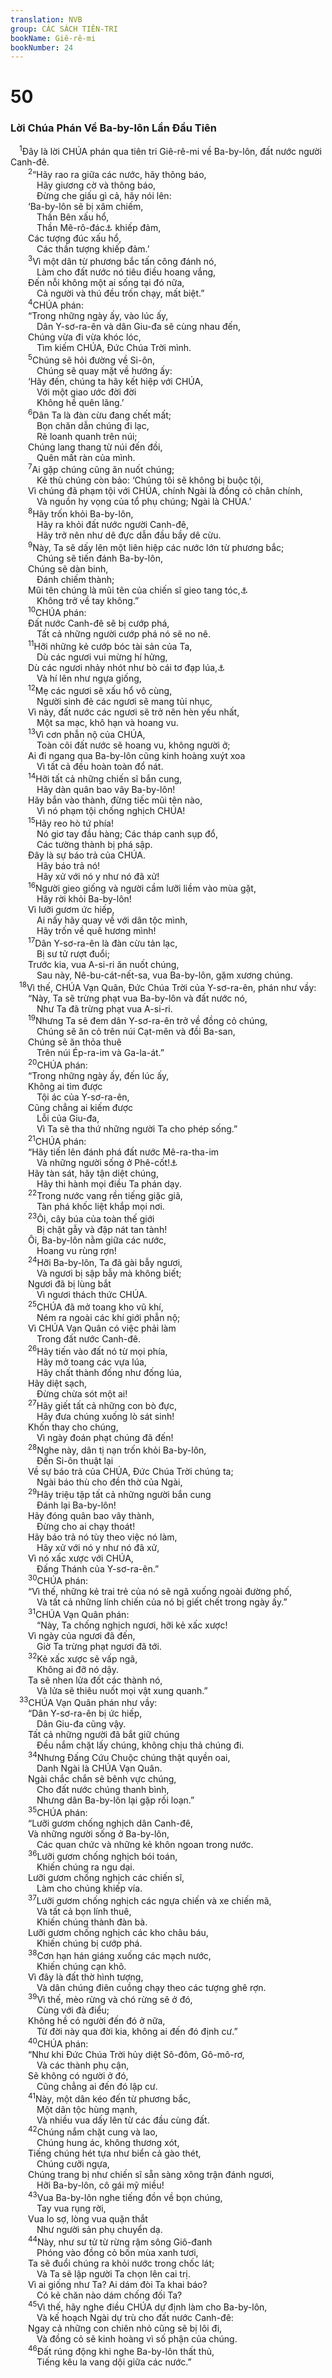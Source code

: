 ```yaml
---
translation: NVB
group: CÁC SÁCH TIÊN-TRI
bookName: Giê-rê-mi 
bookNumber: 24
---
```


<div class="title"><h1>50</h1><h3>Lời Chúa Phán Về Ba-by-lôn Lần Đầu Tiên </h3></div>
<span class="verse gie_50_1"> <sup>1</sup>Đây là lời CHÚA phán qua tiên tri Giê-rê-mi về Ba-by-lôn, đất nước người Canh-đê. <br/></span>
<span class="verse gie_50_2">  <sup>2</sup>“Hãy rao ra giữa các nước, hãy thông báo, <br/>   Hãy giương cờ và thông báo, <br/>   Đừng che giấu gì cả, hãy nói lên: <br/>  ‘Ba-by-lôn sẽ bị xâm chiếm, <br/>   Thần Bên xấu hổ, <br/>   Thần Mê-rô-đác<a data-toggle="tooltip" data-placement="bottom" title="A-si-ri đọc là ‘Mạt-đúc.’">⚓</a> khiếp đảm, <br/>  Các tượng đúc xấu hổ, <br/>   Các thần tượng khiếp đảm.’ <br/></span>
<span class="verse gie_50_3">  <sup>3</sup>Vì một dân từ phương bắc tấn công đánh nó, <br/>   Làm cho đất nước nó tiêu điều hoang vắng, <br/>  Đến nỗi không một ai sống tại đó nữa, <br/>   Cả người và thú đều trốn chạy, mất biệt.” <br/></span>
<span class="verse gie_50_4">  <sup>4</sup>CHÚA phán: <br/>  “Trong những ngày ấy, vào lúc ấy, <br/>   Dân Y-sơ-ra-ên và dân Giu-đa sẽ cùng nhau đến, <br/>  Chúng vừa đi vừa khóc lóc, <br/>   Tìm kiếm CHÚA, Đức Chúa Trời mình. <br/></span>
<span class="verse gie_50_5">  <sup>5</sup>Chúng sẽ hỏi đường về Si-ôn, <br/>   Chúng sẽ quay mặt về hướng ấy: <br/>  ‘Hãy đến, chúng ta hãy kết hiệp với CHÚA, <br/>   Với một giao ước đời đời <br/>   Không hề quên lãng.’ <br/></span>
<span class="verse gie_50_6">  <sup>6</sup>Dân Ta là đàn cừu đang chết mất; <br/>   Bọn chăn dẫn chúng đi lạc, <br/>   Rẽ loanh quanh trên núi; <br/>  Chúng lang thang từ núi đến đồi, <br/>   Quên mất ràn của mình. <br/></span>
<span class="verse gie_50_7">  <sup>7</sup>Ai gặp chúng cũng ăn nuốt chúng; <br/>   Kẻ thù chúng còn bảo: ‘Chúng tôi sẽ không bị buộc tội, <br/>  Vì chúng đã phạm tội với CHÚA, chính Ngài là đồng cỏ chân chính, <br/>   Và nguồn hy vọng của tổ phụ chúng; Ngài là CHÚA.’ <br/></span>
<span class="verse gie_50_8">  <sup>8</sup>Hãy trốn khỏi Ba-by-lôn, <br/>   Hãy ra khỏi đất nước người Canh-đê, <br/>   Hãy trở nên như dê đực dẫn đầu bầy dê cừu. <br/></span>
<span class="verse gie_50_9">  <sup>9</sup>Này, Ta sẽ dấy lên một liên hiệp các nước lớn từ phương bắc; <br/>   Chúng sẽ tiến đánh Ba-by-lôn, <br/>  Chúng sẽ dàn binh, <br/>   Đánh chiếm thành; <br/>  Mũi tên chúng là mũi tên của chiến sĩ gieo tang tóc,<a data-toggle="tooltip" data-placement="bottom" title="Một số bản cổ khác: mũi tên của tay thiện xạ">⚓</a><br/>   Không trở về tay không.” <br/></span>
<span class="verse gie_50_10">  <sup>10</sup>CHÚA phán: <br/>  Đất nước Canh-đê sẽ bị cướp phá, <br/>   Tất cả những người cướp phá nó sẽ no nê. <br/></span>
<span class="verse gie_50_11">  <sup>11</sup>Hỡi những kẻ cướp bóc tài sản của Ta, <br/>   Dù các ngươi vui mừng hí hửng, <br/>  Dù các ngươi nhảy nhót như bò cái tơ đạp lúa,<a data-toggle="tooltip" data-placement="bottom" title="Hy-lạp và La-tinh: như bò cái tơ trên đồng cỏ xanh">⚓</a><br/>   Và hí lên như ngựa giống, <br/></span>
<span class="verse gie_50_12">  <sup>12</sup>Mẹ các ngươi sẽ xấu hổ vô cùng, <br/>   Người sinh đẻ các ngươi sẽ mang tủi nhục, <br/>  Vì này, đất nước các ngươi sẽ trở nên hèn yếu nhất, <br/>   Một sa mạc, khô hạn và hoang vu. <br/></span>
<span class="verse gie_50_13">  <sup>13</sup>Vì cơn phẫn nộ của CHÚA, <br/>   Toàn cõi đất nước sẽ hoang vu, không người ở; <br/>  Ai đi ngang qua Ba-by-lôn cũng kinh hoàng xuýt xoa <br/>   Vì tất cả đều hoàn toàn đổ nát. <br/></span>
<span class="verse gie_50_14">  <sup>14</sup>Hỡi tất cả những chiến sĩ bắn cung, <br/>   Hãy dàn quân bao vây Ba-by-lôn! <br/>  Hãy bắn vào thành, đừng tiếc mũi tên nào, <br/>   Vì nó phạm tội chống nghịch CHÚA! <br/></span>
<span class="verse gie_50_15">  <sup>15</sup>Hãy reo hò tứ phía! <br/>   Nó giơ tay đầu hàng; Các tháp canh sụp đổ, <br/>   Các tường thành bị phá sập. <br/>  Đây là sự báo trả của CHÚA. <br/>   Hãy báo trả nó! <br/>   Hãy xử với nó y như nó đã xử! <br/></span>
<span class="verse gie_50_16">  <sup>16</sup>Người gieo giống và người cầm lưỡi liềm vào mùa gặt, <br/>   Hãy rời khỏi Ba-by-lôn! <br/>  Vì lưỡi gươm ức hiếp, <br/>   Ai nấy hãy quay về với dân tộc mình, <br/>   Hãy trốn về quê hương mình! <br/></span>
<span class="verse gie_50_17">  <sup>17</sup>Dân Y-sơ-ra-ên là đàn cừu tản lạc, <br/>   Bị sư tử rượt đuổi; <br/>  Trước kia, vua A-si-ri ăn nuốt chúng, <br/>   Sau này, Nê-bu-cát-nết-sa, vua Ba-by-lôn, gặm xương chúng. <br/></span>
<span class="verse gie_50_18"> <sup>18</sup>Vì thế, CHÚA Vạn Quân, Đức Chúa Trời của Y-sơ-ra-ên, phán như vầy: <br/>  “Này, Ta sẽ trừng phạt vua Ba-by-lôn và đất nước nó, <br/>   Như Ta đã trừng phạt vua A-si-ri. <br/></span>
<span class="verse gie_50_19">  <sup>19</sup>Nhưng Ta sẽ đem dân Y-sơ-ra-ên trở về đồng cỏ chúng, <br/>   Chúng sẽ ăn cỏ trên núi Cạt-mên và đồi Ba-san, <br/>  Chúng sẽ ăn thỏa thuê <br/>   Trên núi Ép-ra-im và Ga-la-át.” <br/></span>
<span class="verse gie_50_20">  <sup>20</sup>CHÚA phán: <br/>  “Trong những ngày ấy, đến lúc ấy, <br/>  Không ai tìm được <br/>   Tội ác của Y-sơ-ra-ên, <br/>  Cũng chẳng ai kiếm được <br/>   Lỗi của Giu-đa, <br/>   Vì Ta sẽ tha thứ những người Ta cho phép sống.” <br/></span>
<span class="verse gie_50_21">  <sup>21</sup>CHÚA phán: <br/>  “Hãy tiến lên đánh phá đất nước Mê-ra-tha-im <br/>   Và những người sống ở Phê-cốt!<a data-toggle="tooltip" data-placement="bottom" title="Mê-ra-tha-im là vùng gần vịnh Ba-tư hoặc gần cửa sông Ơ-phơ-rát và sông Tigris; Phê-cốt là một bộ lạc vùng đông nam Ba-by-lôn. Cả hai tên đều ám chỉ Ba-by-lôn">⚓</a><br/>  Hãy tàn sát, hãy tận diệt chúng, <br/>   Hãy thi hành mọi điều Ta phán dạy. <br/></span>
<span class="verse gie_50_22">  <sup>22</sup>Trong nước vang rền tiếng giặc giã, <br/>   Tàn phá khốc liệt khắp mọi nơi. <br/></span>
<span class="verse gie_50_23">  <sup>23</sup>Ôi, cây búa của toàn thế giới <br/>   Bị chặt gẫy và đập nát tan tành! <br/>  Ôi, Ba-by-lôn nằm giữa các nước, <br/>   Hoang vu rùng rợn! <br/></span>
<span class="verse gie_50_24">  <sup>24</sup>Hỡi Ba-by-lôn, Ta đã gài bẫy ngươi, <br/>   Và ngươi bị sập bẫy mà không biết; <br/>  Ngươi đã bị lùng bắt <br/>   Vì ngươi thách thức CHÚA. <br/></span>
<span class="verse gie_50_25">  <sup>25</sup>CHÚA đã mở toang kho vũ khí, <br/>   Ném ra ngoài các khí giới phẫn nộ; <br/>  Vì CHÚA Vạn Quân có việc phải làm <br/>   Trong đất nước Canh-đê. <br/></span>
<span class="verse gie_50_26">  <sup>26</sup>Hãy tiến vào đất nó từ mọi phía, <br/>   Hãy mở toang các vựa lúa, <br/>   Hãy chất thành đống như đống lúa, <br/>  Hãy diệt sạch, <br/>   Đừng chừa sót một ai! <br/></span>
<span class="verse gie_50_27">  <sup>27</sup>Hãy giết tất cả những con bò đực, <br/>   Hãy đưa chúng xuống lò sát sinh! <br/>  Khốn thay cho chúng, <br/>   Vì ngày đoán phạt chúng đã đến! <br/></span>
<span class="verse gie_50_28">  <sup>28</sup>Nghe này, dân tị nạn trốn khỏi Ba-by-lôn, <br/>   Đến Si-ôn thuật lại <br/>  Về sự báo trả của CHÚA, Đức Chúa Trời chúng ta; <br/>   Ngài báo thù cho đền thờ của Ngài, <br/></span>
<span class="verse gie_50_29">  <sup>29</sup>Hãy triệu tập tất cả những người bắn cung <br/>   Đánh lại Ba-by-lôn! <br/>  Hãy đóng quân bao vây thành, <br/>   Đừng cho ai chạy thoát! <br/>  Hãy báo trả nó tùy theo việc nó làm, <br/>   Hãy xử với nó y như nó đã xử, <br/>  Vì nó xấc xược với CHÚA, <br/>   Đấng Thánh của Y-sơ-ra-ên.” <br/></span>
<span class="verse gie_50_30">  <sup>30</sup>CHÚA phán: <br/>  “Vì thế, những kẻ trai trẻ của nó sẽ ngã xuống ngoài đường phố, <br/>   Và tất cả những lính chiến của nó bị giết chết trong ngày ấy.” <br/></span>
<span class="verse gie_50_31">  <sup>31</sup>CHÚA Vạn Quân phán: <br/>   “Này, Ta chống nghịch ngươi, hỡi kẻ xấc xược! <br/>  Vì ngày của ngươi đã đến, <br/>   Giờ Ta trừng phạt ngươi đã tới. <br/></span>
<span class="verse gie_50_32">  <sup>32</sup>Kẻ xấc xược sẽ vấp ngã, <br/>   Không ai đỡ nó dậy. <br/>  Ta sẽ nhen lửa đốt các thành nó, <br/>   Và lửa sẽ thiêu nuốt mọi vật xung quanh.” <br/></span>
<span class="verse gie_50_33"> <sup>33</sup>CHÚA Vạn Quân phán như vầy: <br/>  “Dân Y-sơ-ra-ên bị ức hiếp, <br/>   Dân Giu-đa cũng vậy. <br/>  Tất cả những người đã bắt giữ chúng <br/>   Đều nắm chặt lấy chúng, không chịu thả chúng đi. <br/></span>
<span class="verse gie_50_34">  <sup>34</sup>Nhưng Đấng Cứu Chuộc chúng thật quyền oai, <br/>   Danh Ngài là CHÚA Vạn Quân. <br/>  Ngài chắc chắn sẽ bênh vực chúng, <br/>   Cho đất nước chúng thanh bình, <br/>   Nhưng dân Ba-by-lôn lại gặp rối loạn.” <br/></span>
<span class="verse gie_50_35">  <sup>35</sup>CHÚA phán: <br/>  “Lưỡi gươm chống nghịch dân Canh-đê, <br/>  Và những người sống ở Ba-by-lôn, <br/>   Các quan chức và những kẻ khôn ngoan trong nước. <br/></span>
<span class="verse gie_50_36">  <sup>36</sup>Lưỡi gươm chống nghịch bói toán, <br/>   Khiến chúng ra ngu dại. <br/>  Lưỡi gươm chống nghịch các chiến sĩ, <br/>   Làm cho chúng khiếp vía. <br/></span>
<span class="verse gie_50_37">  <sup>37</sup>Lưỡi gươm chống nghịch các ngựa chiến và xe chiến mã, <br/>   Và tất cả bọn lính thuê, <br/>   Khiến chúng thành đàn bà. <br/>  Lưỡi gươm chống nghịch các kho châu báu, <br/>   Khiến chúng bị cướp phá. <br/></span>
<span class="verse gie_50_38">  <sup>38</sup>Cơn hạn hán giáng xuống các mạch nước, <br/>   Khiến chúng cạn khô. <br/>  Vì đây là đất thờ hình tượng, <br/>   Và dân chúng điên cuồng chạy theo các tượng ghê rợn. <br/></span>
<span class="verse gie_50_39">  <sup>39</sup>Vì thế, mèo rừng và chó rừng sẽ ở đó, <br/>   Cùng với đà điểu; <br/>  Không hề có người đến đó ở nữa, <br/>   Từ đời này qua đời kia, không ai đến đó định cư.” <br/></span>
<span class="verse gie_50_40">  <sup>40</sup>CHÚA phán: <br/>  “Như khi Đức Chúa Trời hủy diệt Sô-đôm, Gô-mô-rơ, <br/>   Và các thành phụ cận, <br/>  Sẽ không có người ở đó, <br/>   Cũng chẳng ai đến đó lập cư. <br/></span>
<span class="verse gie_50_41">  <sup>41</sup>Này, một dân kéo đến từ phương bắc, <br/>   Một dân tộc hùng mạnh, <br/>   Và nhiều vua dấy lên từ các đầu cùng đất. <br/></span>
<span class="verse gie_50_42">  <sup>42</sup>Chúng nắm chặt cung và lao, <br/>   Chúng hung ác, không thương xót, <br/>  Tiếng chúng hét tựa như biển cả gào thét, <br/>   Chúng cưỡi ngựa, <br/>  Chúng trang bị như chiến sĩ sẵn sàng xông trận đánh ngươi, <br/>   Hỡi Ba-by-lôn, cô gái mỹ miều! <br/></span>
<span class="verse gie_50_43">  <sup>43</sup>Vua Ba-by-lôn nghe tiếng đồn về bọn chúng, <br/>   Tay vua rụng rời, <br/>  Vua lo sợ, lòng vua quặn thắt <br/>   Như người sản phụ chuyển dạ. <br/></span>
<span class="verse gie_50_44">  <sup>44</sup>Này, như sư tử từ rừng rậm sông Giô-đanh <br/>   Phóng vào đồng cỏ bốn mùa xanh tươi, <br/>  Ta sẽ đuổi chúng ra khỏi nước trong chốc lát; <br/>   Và Ta sẽ lập người Ta chọn lên cai trị. <br/>  Vì ai giống như Ta? Ai dám đòi Ta khai báo? <br/>   Có kẻ chăn nào dám chống đối Ta? <br/></span>
<span class="verse gie_50_45">  <sup>45</sup>Vì thế, hãy nghe điều CHÚA dự định làm cho Ba-by-lôn, <br/>   Và kế hoạch Ngài dự trù cho đất nước Canh-đê: <br/>  Ngay cả những con chiên nhỏ cũng sẽ bị lôi đi, <br/>   Và đồng cỏ sẽ kinh hoàng vì số phận của chúng. <br/></span>
<span class="verse gie_50_46">  <sup>46</sup>Đất rúng động khi nghe Ba-by-lôn thất thủ, <br/>   Tiếng kêu la vang dội giữa các nước.” <br/></span>
